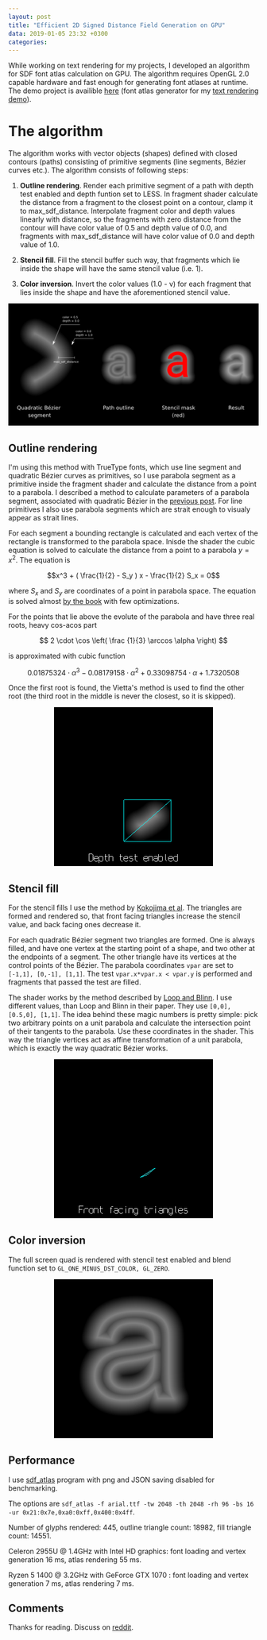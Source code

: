 ```yaml
---
layout: post
title: "Efficient 2D Signed Distance Field Generation on GPU"
data: 2019-01-05 23:32 +0300
categories: 
---
```


While working on text rendering for my projects, I developed an algorithm for SDF font atlas calculation on GPU. The algorithm requires OpenGL 2.0 capable hardware and fast enough for generating font atlases at runtime. The demo project is availible [here](https://github.com/astiopin/sdf_atlas) (font atlas generator for my [text rendering demo](https://github.com/astiopin/webgl_fonts)).

# The algorithm

The algorithm works with vector objects (shapes) defined with closed contours (paths) consisting of primitive segments (line segments, Bézier curves etc.). The algorithm consists of following steps:

1. **Outline rendering**. Render each primitive segment of a path with depth test enabled and depth funtion set to LESS. In fragment shader calculate the distance from a fragment to the closest point on a contour, clamp it to max_sdf_distance. Interpolate fragment color and depth values linearly with distance, so the fragments with zero distance from the contour will have color value of 0.5 and depth value of 0.0, and fragments with max_sdf_distance will have color value of 0.0 and depth value of 1.0.

2. **Stencil fill**. Fill the stencil buffer such way, that fragments which lie inside the shape will have the same stencil value (i.e. 1).

3. **Color inversion**. Invert the color values (1.0 - v) for each fragment that lies inside the shape and have the aforementioned stencil value.

![](/assets/sdf_on_gpu.png)

## Outline rendering

I'm using this method with TrueType fonts, which use line segment and quadratic Bézier curves as primitives, so I use parabola segment as a primitive inside the fragment shader and calculate the distance from a point to a parabola. I described a method to calculate parameters of a parabola segment, associated with quadratic Bézier in the [previous post](https://astiopin.github.io/2019/01/04/qbez-parabola.html). For line primitives I also use parabola segments which are strait enough to visualy appear as strait lines.

For each segment a bounding rectangle is calculated and each vertex of the rectangle is transformed to the parabola space. Inisde the shader the cubic equation is solved to calculate the distance from a point to a parabola $y=x^2$. The equation is

$$x^3 + ( \frac{1}{2} - S_y ) x - \frac{1}{2} S_x = 0$$

where $S_x$ and $S_y$ are coordinates of a point in parabola space. The equation is solved almost [by the book](https://en.wikipedia.org/wiki/Cubic_function) with few optimizations.

For the points that lie above the evolute of the parabola and have three real roots, heavy cos-acos part

$$ 2 \cdot \cos \left( \frac {1}{3} \arccos \alpha \right) $$

is approximated with cubic function

$$ 0.01875324 \cdot \alpha^3 - 0.08179158 \cdot \alpha^2 + 0.33098754 \cdot \alpha + 1.7320508 $$

Once the first root is found, the Vietta's method is used to find the other root (the third root in the middle is never the closest, so it is skipped).

<p align="center">
  <img src="/assets/sdf_on_gpu-outline.gif" width="320px" height="320px"/>
</p>    

## Stencil fill

For the stencil fills I use the method by [Kokojima et al](https://www.deepdyve.com/lp/association-for-computing-machinery/resolution-independent-rendering-of-deformable-vector-objects-using-YmvFNsOBWj). The triangles are formed and rendered so, that front facing triangles increase the stencil value, and back facing ones decrease it.

For each quadratic Bézier segment two triangles are formed. One is always filled, and have one vertex at the starting point of a shape, and two other at the endpoints of a segment. The other triangle have its vertices at the control points of the Bézier. The parabola coordinates ```vpar``` are set to ```[-1,1], [0,-1], [1,1]```. The test ```vpar.x*vpar.x < vpar.y``` is performed and fragments that passed the test are filled. 

The shader works by the method described by [Loop and Blinn](https://www.microsoft.com/en-us/research/wp-content/uploads/2005/01/p1000-loop.pdf). I use different values, than Loop and Blinn in their paper. They use ```[0,0], [0.5,0], [1,1]```. The idea behind these magic numbers is pretty simple: pick two arbitrary points on a unit parabola and calculate the intersection point of their tangents to the parabola. Use these coordinates in the shader. This way the triangle vertices act as affine transformation of a unit parabola, which is exactly the way quadratic Bézier works.

<p align="center">
  <img src="/assets/sdf_on_gpu-stencil.gif" width="320px" height="320px"/>
</p>    


## Color inversion

The full screen quad is rendered with stencil test enabled and blend function set to ```GL_ONE_MINUS_DST_COLOR, GL_ZERO```.

<p align="center">
  <img src="/assets/sdf_on_gpu-invert.gif" width="320px" height="320px"/>
</p>        

## Performance

I use [sdf_atlas](https://github.com/astiopin/sdf_atlas) program with png and JSON saving disabled for benchmarking.

The options are ```sdf_atlas -f arial.ttf -tw 2048 -th 2048 -rh 96 -bs 16 -ur 0x21:0x7e,0xa0:0xff,0x400:0x4ff```.

Number of glyphs rendered: 445, outline triangle count: 18982, fill triangle count: 14551.

Celeron 2955U @ 1.4GHz with Intel HD graphics: font loading and vertex generation 16 ms, atlas rendering 55 ms.

Ryzen 5 1400 @ 3.2GHz with GeForce GTX 1070 : font loading and vertex generation 7 ms, atlas rendering 7 ms.

## Comments

Thanks for reading. Discuss on [reddit](https://www.reddit.com/r/GraphicsProgramming/comments/adbx52/efficient_2d_signed_distance_field_generation_on/).